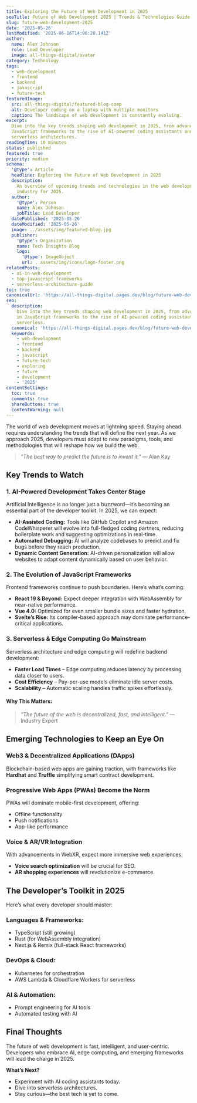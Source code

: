 ```yaml
---
title: Exploring the Future of Web Development in 2025
seoTitle: Future of Web Development 2025 | Trends & Technologies Guide
slug: future-web-development-2025
date: '2025-05-26'
lastModified: '2025-06-16T14:06:20.141Z'
author:
  name: Alex Johnson
  role: Lead Developer
  image: all-things-digital/avatar
category: Technology
tags:
  - web-development
  - frontend
  - backend
  - javascript
  - future-tech
featuredImage:
  src: all-things-digital/featured-blog-comp
  alt: Developer coding on a laptop with multiple monitors
  caption: The landscape of web development is constantly evolving.
excerpt:
  Dive into the key trends shaping web development in 2025, from advancements in
  JavaScript frameworks to the rise of AI-powered coding assistants and
  serverless architectures.
readingTime: 10 minutes
status: published
featured: true
priority: medium
schema:
  '@type': Article
  headline: Exploring the Future of Web Development in 2025
  description:
    An overview of upcoming trends and technologies in the web development
    industry for 2025.
  author:
    '@type': Person
    name: Alex Johnson
    jobTitle: Lead Developer
  datePublished: '2025-05-26'
  dateModified: '2025-05-26'
  image: ../assets/img/featured-blog.jpg
  publisher:
    '@type': Organization
    name: Tech Insights Blog
    logo:
      '@type': ImageObject
      url: ..assets/img/icons/logo-footer.png
relatedPosts:
  - ai-in-web-development
  - top-javascript-frameworks
  - serverless-architecture-guide
toc: true
canonicalUrl: 'https://all-things-digital.pages.dev/blog/future-web-development-2025'
seo:
  description:
    Dive into the key trends shaping web development in 2025, from advancements
    in JavaScript frameworks to the rise of AI-powered coding assistants and
    serverless.
  canonical: 'https://all-things-digital.pages.dev/blog/future-web-development-2025'
  keywords:
    - web-development
    - frontend
    - backend
    - javascript
    - future-tech
    - exploring
    - future
    - development
    - '2025'
contentSettings:
  toc: true
  comments: true
  shareButtons: true
  contentWarning: null
---
```


The world of web development moves at lightning speed. Staying ahead requires understanding the trends that will define the next year. As we approach 2025, developers must adapt to new paradigms, tools, and methodologies that will reshape how we build the web.

> _"The best way to predict the future is to invent it."_ — Alan Kay

## Key Trends to Watch

### 1. **AI-Powered Development Takes Center Stage**

Artificial Intelligence is no longer just a buzzword—it’s becoming an essential part of the developer toolkit. In 2025, we can expect:

- **AI-Assisted Coding:** Tools like GitHub Copilot and Amazon CodeWhisperer will evolve into full-fledged coding partners, reducing boilerplate work and suggesting optimizations in real-time.
- **Automated Debugging:** AI will analyze codebases to predict and fix bugs before they reach production.
- **Dynamic Content Generation:** AI-driven personalization will allow websites to adapt content dynamically based on user behavior.

### 2. **The Evolution of JavaScript Frameworks**

Frontend frameworks continue to push boundaries. Here’s what’s coming:

- **React 19 & Beyond:** Expect deeper integration with WebAssembly for near-native performance.
- **Vue 4.0:** Optimized for even smaller bundle sizes and faster hydration.
- **Svelte’s Rise:** Its compiler-based approach may dominate performance-critical applications.

### 3. **Serverless & Edge Computing Go Mainstream**

Serverless architecture and edge computing will redefine backend development:

- **Faster Load Times** – Edge computing reduces latency by processing data closer to users.
- **Cost Efficiency** – Pay-per-use models eliminate idle server costs.
- **Scalability** – Automatic scaling handles traffic spikes effortlessly.

#### Why This Matters:

> _"The future of the web is decentralized, fast, and intelligent."_ — Industry Expert

## Emerging Technologies to Keep an Eye On

### **Web3 & Decentralized Applications (DApps)**

Blockchain-based web apps are gaining traction, with frameworks like **Hardhat** and **Truffle** simplifying smart contract development.

### **Progressive Web Apps (PWAs) Become the Norm**

PWAs will dominate mobile-first development, offering:

- Offline functionality
- Push notifications
- App-like performance

### **Voice & AR/VR Integration**

With advancements in WebXR, expect more immersive web experiences:

- **Voice search optimization** will be crucial for SEO.
- **AR shopping experiences** will revolutionize e-commerce.

## The Developer’s Toolkit in 2025

Here’s what every developer should master:

### **Languages & Frameworks:**

- TypeScript (still growing)
- Rust (for WebAssembly integration)
- Next.js & Remix (full-stack React frameworks)

### **DevOps & Cloud:**

- Kubernetes for orchestration
- AWS Lambda & Cloudflare Workers for serverless

### **AI & Automation:**

- Prompt engineering for AI tools
- Automated testing with AI

## Final Thoughts

The future of web development is fast, intelligent, and user-centric. Developers who embrace AI, edge computing, and emerging frameworks will lead the charge in 2025.

**What’s Next?**

- Experiment with AI coding assistants today.
- Dive into serverless architectures.
- Stay curious—the best tech is yet to come.
